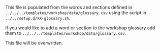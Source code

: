 This file is populated from the words and sections defined in `../../../templates/workshop/data/glossary.csv` using the script in `../../setup.d/XX-glossary.sh`. 

If you would like to add a word or section to the workshop glossary add them to `../../../templates/workshop/data/glossary.csv`.

This file will be overwritten.